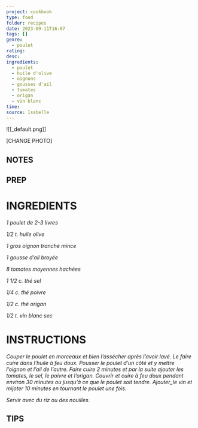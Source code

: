 ```yaml
---
project: cookbook
type: food
folder: recipes
date: 2023-09-11T16:07
tags: []
genre:
  - poulet
rating: 
desc: 
ingredients:
  - poulet
  - huile d'olive
  - oignons
  - gousses d'ail
  - tomates
  - origan
  - vin blanc
time: 
source: Isabelle
---
```


![[_default.png]]

[CHANGE PHOTO]


## NOTES




## PREP


# INGREDIENTS

_1 poulet de 2-3 livres_

_1/2 t. huile olive_

_1 gros oignon tranché mince_

_1 gousse d’ail broyée_

_8 tomates moyennes hachées_

_1 1/2 c. thé sel_

_1/4 c. thé poivre_

_1/2 c. thé origan_

_1/2 t. vin blanc sec_


# INSTRUCTIONS

_Couper le poulet en morceaux et bien l’assécher_
_après l’avoir lavé. Le faire cuire dans_
_l’huile à feu doux. Pousser le poulet d’un_
_côté et y mettre l’oignon et l’ail de l’autre._
_Faire cuire 2 minutes et par la suite ajouter_
_les tomates, le sel, le poivre et l’origan._
_Couvrir et cuire à feu doux pendant environ_
_30 minutes ou jusqu’à ce que le poulet soit_
_tendre. Ajouter_le vin et mijoter 10 minutes_
_en tournant le poulet une fois._

_Servir avec du riz ou des nouilles._

## TIPS



